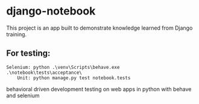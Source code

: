 # django-notebook

This project is an app built to demonstrate knowledge learned from Django training.

## For testing:
```
Selenium: python .\venv\Scripts\behave.exe .\notebook\tests\acceptance\
    Unit: python manage.py test notebook.tests
```
behavioral driven development testing on web apps in python with behave and selenium
